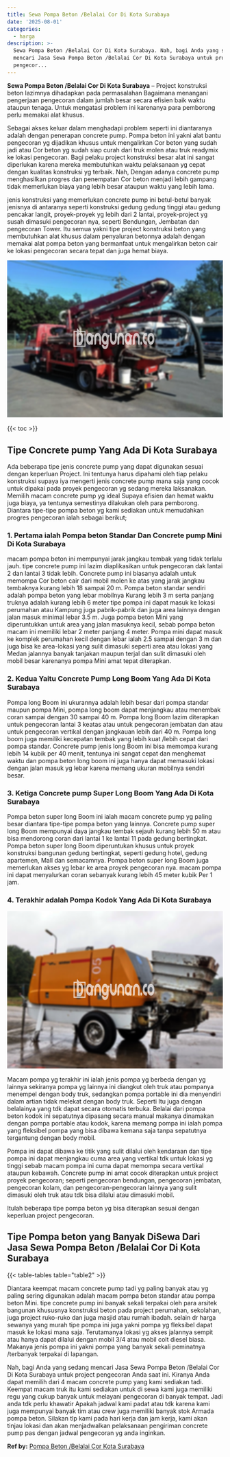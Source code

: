 ```yaml
---
title: Sewa Pompa Beton /Belalai Cor Di Kota Surabaya
date: '2025-08-01'
categories:
  - harga
description: >-
  Sewa Pompa Beton /Belalai Cor Di Kota Surabaya. Nah, bagi Anda yang sedang
  mencari Jasa Sewa Pompa Beton /Belalai Cor Di Kota Surabaya untuk project
  pengecor...
---
```


**Sewa Pompa Beton /Belalai Cor Di Kota Surabaya** – Project konstruksi beton lazimnya dihadapkan pada permasalahan Bagaimana menangani pengerjaan pengecoran dalam jumlah besar secara efisien baik waktu ataupun tenaga. Untuk mengatasi problem ini karenanya para pemborong perlu memakai alat khusus.

Sebagai akses keluar dalam menghadapi problem seperti ini diantaranya adalah dengan penerapan concrete pump. Pompa beton ini yakni alat bantu pengecoran yg dijadikan khusus untuk mengalirkan Cor beton yang sudah jadi atau Cor beton yg sudah siap curah dari truk molen atau truk readymix ke lokasi pengecoran. Bagi pelaku project konstruksi besar alat ini sangat diperlukan karena mereka membutuhkan waktu pelaksanaan yg cepat dengan kualitas konstruksi yg terbaik. Nah, Dengan adanya concrete pump menghasilkan progres dan penempatan Cor beton menjadi lebih gampang tidak memerlukan biaya yang lebih besar ataupun waktu yang lebih lama.

jenis konstruksi yang memerlukan concrete pump ini betul-betul banyak jenisnya di antaranya seperti konstruksi gedung gedung tinggi atau gedung pencakar langit, proyek-proyek yg lebih dari 2 lantai, proyek-project yg susah dimasuki pengecoran nya, seperti Bendungan, Jembatan dan pengecoran Tower. Itu semua yakni tipe project konstruksi beton yang membutuhkan alat khusus dalam penyaluran betonnya adalah dengan memakai alat pompa beton yang bermanfaat untuk mengalirkan beton cair ke lokasi pengecoran secara tepat dan juga hemat biaya.

![Sewa Pompa Beton /Belalai Cor Di Kota Surabaya](/images/sewa-concrete-pump-03.png)

{{< toc >}}

## Tipe Concrete pump Yang Ada Di Kota Surabaya

Ada beberapa tipe jenis concrete pump yang dapat digunakan sesuai dengan keperluan Project. Ini tentunya harus dipahami oleh tiap pelaku konstruksi supaya iya mengerti jenis concrete pump mana saja yang cocok untuk dipakai pada proyek pengecoran yg sedang mereka laksanakan. Memilih macam concrete pump yg ideal Supaya efisien dan hemat waktu juga biaya, ya tentunya semestinya dilakukan oleh para pemborong. Diantara tipe-tipe pompa beton yg kami sediakan untuk memudahkan progres pengecoran ialah sebagai berikut;

### 1\. Pertama ialah Pompa beton Standar Dan Concrete pump Mini Di Kota Surabaya

macam pompa beton ini mempunyai jarak jangkau tembak yang tidak terlalu jauh. tipe concrete pump ini lazim diaplikasikan untuk pengecoran dak lantai 2 dan lantai 3 tidak lebih. Concrete pump ini biasanya adalah untuk memompa Cor beton cair dari mobil molen ke atas yang jarak jangkau tembaknya kurang lebih 18 sampai 20 m. Pompa beton standar sendiri adalah pompa beton yang lebar mobilnya Kurang lebih 3 m serta panjang truknya adalah kurang lebih 6 meter tipe pompa ini dapat masuk ke lokasi perumahan atau Kampung juga pabrik-pabrik dan juga area lainnya dengan jalan masuk minimal lebar 3.5 m. Juga pompa beton Mini yang diperuntukkan untuk area yang jalan masuknya kecil, sebab pompa beton macam ini memiliki lebar 2 meter panjang 4 meter. Pompa mini dapat masuk ke komplek perumahan kecil dengan lebar ialah 2.5 sampai dengan 3 m dan juga bisa ke area-lokasi yang sulit dimasuki seperti area atau lokasi yang Medan jalannya banyak tanjakan maupun terjal dan sulit dimasuki oleh mobil besar karenanya pompa Mini amat tepat diterapkan.

### 2\. Kedua Yaitu Concrete Pump Long Boom Yang Ada Di Kota Surabaya

Pompa long Boom ini ukurannya adalah lebih besar dari pompa standar maupun pompa Mini, pompa long boom dapat menjangkau atau menembak coran sampai dengan 30 sampai 40 m. Pompa long Boom lazim diterapkan untuk pengecoran lantai 3 keatas atau untuk pengecoran jembatan dan atau untuk pengecoran vertikal dengan jangkauan lebih dari 40 m. Pompa long boom juga memiliki kecepatan tembak yang lebih kuat /lebih cepat dari pompa standar. Concrete pump jenis long Boom ini bisa memompa kurang lebih 14 kubik per 40 menit, tentunya ini sangat cepat dan menghemat waktu dan pompa beton long boom ini juga hanya dapat memasuki lokasi dengan jalan masuk yg lebar karena memang ukuran mobilnya sendiri besar.

### 3\. Ketiga Concrete pump Super Long Boom Yang Ada Di Kota Surabaya

Pompa beton super long Boom ini ialah macam concrete pump yg paling besar diantara tipe-tipe pompa beton yang lainnya. Concrete pump super long Boom mempunyai daya jangkau tembak sejauh kurang lebih 50 m atau bisa mendorong coran dari lantai 1 ke lantai 11 pada gedung bertingkat. Pompa beton super long Boom diperuntukan khusus untuk proyek konstruksi bangunan gedung bertingkat, seperti gedung hotel, gedung apartemen, Mall dan semacamnya. Pompa beton super long Boom juga memerlukan akses yg lebar ke area proyek pengecoran nya. macam pompa ini dapat menyalurkan coran sebanyak kurang lebih 45 meter kubik Per 1 jam.

### 4\. Terakhir adalah Pompa Kodok Yang Ada Di Kota Surabaya

![Sewa Pompa Beton /Belalai Cor Di Kota Surabaya](/images/sewa-concrete-pump-22.png)

Macam pompa yg terakhir ini ialah jenis pompa yg berbeda dengan yg lainnya sekiranya pompa yg lainnya ini diangkut oleh truk atau pompanya menempel dengan body truk, sedangkan pompa portable ini dia menyendiri dalam artian tidak melekat dengan body truk. Seperti Itu juga dengan belalainya yang tdk dapat secara otomatis terbuka. Belalai dari pompa beton kodok ini sepatutnya dipasang secara manual makanya dinamakan dengan pompa portable atau kodok, karena memang pompa ini ialah pompa yang fleksibel pompa yang bisa dibawa kemana saja tanpa sepatutnya tergantung dengan body mobil.

Pompa ini dapat dibawa ke titik yang sulit dilalui oleh kendaraan dan tipe pompa ini dapat menjangkau cuma area yang vertikal tdk untuk lokasi yg tinggi sebab macam pompa ini cuma dapat memompa secara vertikal ataupun kebawah. Concrete pump ini amat cocok diterapkan untuk project proyek pengecoran; seperti pengecoran bendungan, pengecoran jembatan, pengecoran kolam, dan pengecoran-pengecoran lainnya yang sulit dimasuki oleh truk atau tdk bisa dilalui atau dimasuki mobil.

Itulah beberapa tipe pompa beton yg bisa diterapkan sesuai dengan keperluan project pengecoran.

## Tipe Pompa beton yang Banyak DiSewa Dari Jasa Sewa Pompa Beton /Belalai Cor Di Kota Surabaya

{{< table-tables table="table2" >}}

Diantara keempat macam concrete pump tadi yg paling banyak atau yg paling sering digunakan adalah macam pompa beton standar atau pompa beton Mini. tipe concrete pump ini banyak sekali terpakai oleh para arsitek bangunan khususnya konstruksi beton pada project perumahan, sekolahan, juga project ruko-ruko dan juga masjid atau rumah ibadah. selain dr harga sewanya yang murah tipe pompa ini juga yakni pompa yg fleksibel dapat masuk ke lokasi mana saja. Terutamanya lokasi yg akses jalannya sempit atau hanya dapat dilalui dengan mobil 3/4 atau mobil colt diesel biasa. Makanya jenis pompa ini yakni pompa yang banyak sekali peminatnya /terbanyak terpakai di lapangan.

Nah, bagi Anda yang sedang mencari Jasa Sewa Pompa Beton /Belalai Cor Di Kota Surabaya untuk project pengecoran Anda saat ini. Kiranya Anda dapat memilih dari 4 macam concrete pump yang kami sediakan tadi. Keempat macam truk itu kami sediakan untuk di sewa kami juga memiliki regu yang cukup banyak untuk melayani pengecoran di banyak tempat. Jadi anda tdk perlu khawatir Apakah jadwal kami padat atau tdk karena kami juga mempunyai banyak tim atau crew juga memiliki banyak stok Armada pompa beton. Silakan tlp kami pada hari kerja dan jam kerja, kami akan tinjau lokasi dan akan menjadwalkan pelaksanaan pengiriman concrete pump pas dengan jadwal pengecoran yg anda inginkan.

**Ref by:** [Pompa Beton /Belalai Cor Kota Surabaya](https://id.wikipedia.org/wiki/Pompa)
